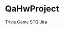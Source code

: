 # QaHwProject
Trivia Game
[STQ](https://github.com/sh-anna/QaHwProject/blob/main/STQ-2022-08-07.csv)
[Jira](https://github.com/sh-anna/QaHwProject/blob/main/Trivia%20-%20Jira.pdf)
